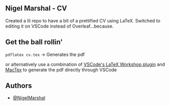 ## Nigel Marshal - CV

Created a lil repo to have a bit of a prettified CV using LaTeX. Switched to editing it on VSCode instead of Overleaf...because.

## Get the ball rollin'

`pdflatex cv.tex` -> Generates the pdf

or alternatively use a combination of [VSCode's LaTeX Workshop plugin](https://marketplace.visualstudio.com/items?itemName=James-Yu.latex-workshop) and [MacTex](https://www.tug.org/mactex/mactex-download.html) to generate the pdf directly through VSCode

## Authors

- [@NigelMarshal](https://www.github.com/NigelMarshal)
